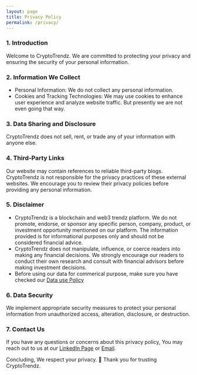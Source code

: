 ```yaml
---
layout: page
title: Privacy Policy
permalink: /privacy/
---
```



### 1. Introduction

Welcome to CryptoTrendz. We are committed to protecting your privacy and ensuring the security of your personal information.

### 2. Information We Collect

- Personal Information: We do not collect any personal information.
- Cookies and Tracking Technologies: We may use cookies to enhance user experience and analyze website traffic. But presently we are not even going that way. 

### 3. Data Sharing and Disclosure

CryptoTrendz does not sell, rent, or trade any of your information with anyone else.

### 4. Third-Party Links

Our website may contain references to reliable third-party blogs. CryptoTrendz is not responsible for the privacy practices of these external websites. We encourage you to review their privacy policies before providing any personal information.

### 5. Disclaimer

- CryptoTrendz is a blockchain and web3 trendz platform. We do not promote, endorse, or sponsor any specific person, company, product, or investment opportunity mentioned on our platform. The information provided is for informational purposes only and should not be considered financial advice.
- CryptoTrendz does not manipulate, influence, or coerce readers into making any financial decisions. We strongly encourage our readers to conduct their own research and consult with financial advisors before making investment decisions.
- Before using our data for commerical purpose, make sure you have checked our [Data use Policy](/terms/)

### 6. Data Security

We implement appropriate security measures to protect your personal information from unauthorized access, alteration, disclosure, or destruction.

### 7. Contact Us

If you have any questions or concerns about this privacy policy, You may reach out to us at our [LinkedIn Page](https://www.linkedin.com/company/cryptotrendz) or [Email](mailto:connect@echtops.com).

Concluding, We respect your privacy. 🙏 Thank you for trusting CryptoTrendz. 
